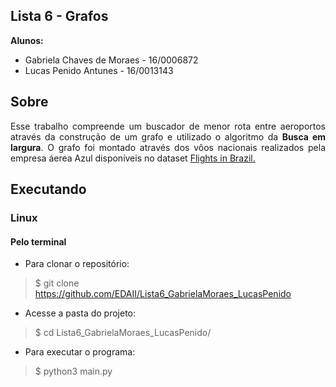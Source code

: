 ## Lista 6 - Grafos

**Alunos:**
  - Gabriela Chaves de Moraes - 16/0006872
  - Lucas Penido Antunes - 16/0013143

## Sobre
<p align="justify"> Esse trabalho compreende um buscador de menor rota entre aeroportos através da construção de um grafo e utilizado o algoritmo da <b>Busca em largura</b>. O grafo foi montado através dos vôos nacionais realizados pela empresa áerea Azul disponíveis no dataset <a href="https://www.kaggle.com/ramirobentes/flights-in-brazil">Flights in Brazil.</a></p>

## Executando

### Linux

#### Pelo terminal
- Para clonar o repositório:
> $ git clone https://github.com/EDAII/Lista6_GabrielaMoraes_LucasPenido

- Acesse a pasta do projeto:
> $ cd Lista6_GabrielaMoraes_LucasPenido/

- Para executar o programa:
> $ python3 main.py
